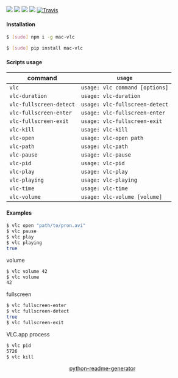 <!--
https://pypi.org/project/readme-generator/
https://pypi.org/project/python-readme-generator/
-->

[![](https://img.shields.io/badge/OS-macOS-blue.svg?longCache=True)]()
[![](https://img.shields.io/badge/language-AppleScript-blue.svg?longCache=True)]()
[![](https://img.shields.io/pypi/v/mac-vlc.svg?maxAge=3600)](https://pypi.org/project/mac-vlc/)
[![](https://img.shields.io/npm/v/mac-vlc.svg?maxAge=3600)](https://www.npmjs.com/package/mac-vlc)
[![Travis](https://api.travis-ci.org/looking-for-a-job/mac-vlc.svg?branch=master)](https://travis-ci.org/looking-for-a-job/mac-vlc/)

#### Installation
```bash
$ [sudo] npm i -g mac-vlc
```
```bash
$ [sudo] pip install mac-vlc
```

#### Scripts usage
command|`usage`
-|-
`vlc` |`usage: vlc command [options]`
`vlc-duration` |`usage: vlc-duration`
`vlc-fullscreen-detect` |`usage: vlc-fullscreen-detect`
`vlc-fullscreen-enter` |`usage: vlc-fullscreen-enter`
`vlc-fullscreen-exit` |`usage: vlc-fullscreen-exit`
`vlc-kill` |`usage: vlc-kill`
`vlc-open` |`usage: vlc-open path`
`vlc-path` |`usage: vlc-path`
`vlc-pause` |`usage: vlc-pause`
`vlc-pid` |`usage: vlc-pid`
`vlc-play` |`usage: vlc-play`
`vlc-playing` |`usage: vlc-playing`
`vlc-time` |`usage: vlc-time`
`vlc-volume` |`usage: vlc-volume [volume]`

#### Examples
```bash
$ vlc open "path/to/pron.avi"
$ vlc pause
$ vlc play
$ vlc playing
true
```

volume
```bash
$ vlc volume 42
$ vlc volume
42
```

fullscreen
```bash
$ vlc fullscreen-enter
$ vlc fullscreen-detect
true
$ vlc fullscreen-exit
```

VLC.app process
```bash
$ vlc pid
5726
$ vlc kill
```

<p align="center">
    <a href="https://pypi.org/project/python-readme-generator/">python-readme-generator</a>
</p>